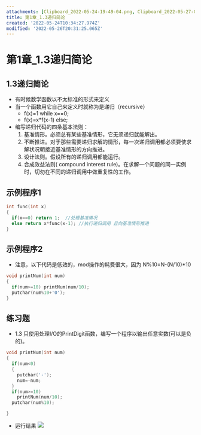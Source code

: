 ```yaml
---
attachments: [Clipboard_2022-05-24-19-49-04.png, Clipboard_2022-05-27-02-06-21.png]
title: 第1章_1.3递归简论
created: '2022-05-24T10:34:27.974Z'
modified: '2022-05-26T20:31:25.065Z'
---
```


# 第1章_1.3递归简论
## 1.3递归简论
* 有时候数学函数以不太标准的形式来定义
* 当一个函数用它自己来定义时就称为是递归（recursive）
  + f(x)=1 while x==0;
  + f(x)=x*f(x-1) else;
* 编写递归代码的四条基本法则：
  1. 基准情形。必须总有某些基准情形，它无须递归就能解出。
  2. 不断推进。对于那些需要递归求解的情形，每一次递归调用都必须要使求解状况朝接近基准情形的方向推进。
  3. 设计法则。假设所有的递归调用都能运行。
  4. 合成效益法则( compound interest rule)。在求解一个问题的同一实例时，切勿在不同的递归调用中做重复性的工作。
## 示例程序1
```c
int func(int x)
{
  if(x==0) return 1;  //处理基准情况
  else return x*func(x-1); //执行递归调用 且向基准情形推进
}
```
## 示例程序2
* 注意，以下代码是低效的，mod操作的耗费很大，因为 N%10=N-(N/10)*10
```c
void printNum(int num)
{
  if(num>=10) printNum(num/10);
  putchar(num%10+'0');
}
```
## 练习题
* 1.3 只使用处理I/O的PrintDigit函数，编写一个程序以输出任意实数(可以是负的)。
```c
void printNum(int num)
{
  if(num<0)
  {
    putchar('-');
    num=-num;
  }
  if(num>=10)
    printNum(num/10);
  putchar(num%10);

}
```
* 运行结果 ![](/数据结构与算法分析：C语言描述_原书第2版学习笔记/attachments/Clipboard_2022-05-24-19-49-04.png)


